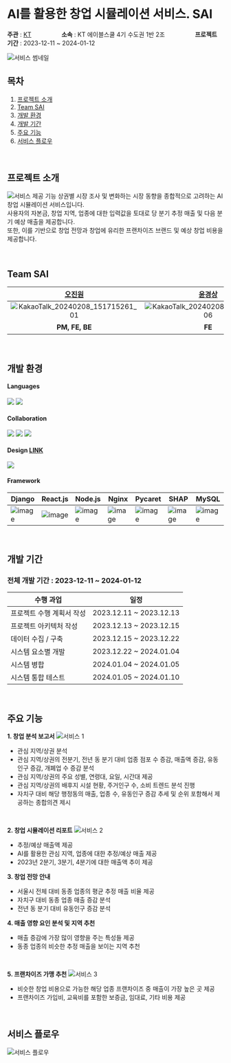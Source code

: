 # AI를 활용한 창업 시뮬레이션 서비스. SAI
**주관** : [KT](https://aivle.kt.co.kr/home/main/indexMain)　　　　　**소속** : KT 에이블스쿨 4기 수도권 1반 2조　　　　　**프로젝트 기간** : 2023-12-11 ~ 2024-01-12

![서비스 썸네일](https://github.com/KT-AIvle-4th-Big-Project-Team2/SAI/assets/69211032/caf7fc1f-3abc-4f3f-a303-5c4c6e7bb66d)

## 목차
1. [프로젝트 소개](#프로젝트-소개)
2. [Team SAI](#team-sai)
3. [개발 환경](#개발-환경)
4. [개발 기간](#개발-기간)
5. [주요 기능](#주요-기능)
6. [서비스 플로우](#서비스-플로우)

<br>

## 프로젝트 소개
![서비스 제공 기능](https://github.com/KT-AIvle-4th-Big-Project-Team2/SAI/assets/69211032/7e14edf5-f51e-48ab-b598-c71b5a6c04f7)
상권별 시장 조사 및 변화하는 시장 동향을 종합적으로 고려하는 AI 창업 시뮬레이션 서비스입니다. <br>
사용자의 자본금, 창업 지역, 업종에 대한 입력값을 토대로 당 분기 추정 매출 및 다음 분기 예상 매출을 제공합니다. <br> 
또한, 이를 기반으로 창업 전망과 창업에 유리한 프랜차이즈 브랜드 및 예상 창업 비용을 제공합니다.

<br>

## Team SAI
| [오진원](https://github.com/jinwon97) | [윤경상](https://github.com/LVNAo) | [김수현](https://github.com/dduniverse) | [신진한](https://github.com/newdark7749) | [안예린](https://github.com/girlwcode) | [김수환](https://github.com/kimsuhwan1024) | [이웅희](https://github.com/noon772) |
| :---: | :---: | :---: | :---: | :---: | :---: | :---: |
| ![KakaoTalk_20240208_151715261_01](https://github.com/KT-AIvle-4th-Big-Project-Team2/project-file/assets/101264299/7ec1a3b4-8ab5-4b80-baf8-d790f6bc591d) | ![KakaoTalk_20240208_151715261_06](https://github.com/KT-AIvle-4th-Big-Project-Team2/project-file/assets/101264299/1a0853ed-25d1-4468-bfbb-d67f38df4802) | ![KakaoTalk_20240208_151715261_05](https://github.com/KT-AIvle-4th-Big-Project-Team2/project-file/assets/101264299/d7c77b14-f5b7-42a5-84cf-751e8a88020c) | ![KakaoTalk_20240208_151715261](https://github.com/KT-AIvle-4th-Big-Project-Team2/project-file/assets/101264299/b8ac8a4c-4e69-432e-ba06-c74389e5149d) | ![KakaoTalk_20240208_151715261_03](https://github.com/KT-AIvle-4th-Big-Project-Team2/project-file/assets/101264299/4525f751-cdce-4e6a-9273-af9c91f6f565) | ![KakaoTalk_20240208_151715261_04](https://github.com/KT-AIvle-4th-Big-Project-Team2/project-file/assets/101264299/1a5c74c2-60f0-4a69-af90-a24070da78f2) | ![KakaoTalk_20240208_151715261_02](https://github.com/KT-AIvle-4th-Big-Project-Team2/project-file/assets/101264299/24c06ef4-40f6-403e-9401-fd917165d03b) |
|**PM, FE, BE** | **FE** | **AI, 기획** | **AI, FE** | **AI, 기획** | **BE** | **BE** |

<br>

## 개발 환경

#### Languages
<img src="https://img.shields.io/badge/python-3776AB?style=for-the-badge&logo=python&logoColor=white"> <img src="https://img.shields.io/badge/javascript-F7DF1E?style=for-the-badge&logo=javascript&logoColor=black">

#### Collaboration
<img src="https://img.shields.io/badge/git-F05032?style=for-the-badge&logo=git&logoColor=white"> <img src="https://img.shields.io/badge/github-181717?style=for-the-badge&logo=github&logoColor=white"> <img src="https://img.shields.io/badge/notion-A0A0A0?style=for-the-badge&logo=Notion&logoColor=white">

#### Design  [LINK](https://www.figma.com/file/U0uTpgiXIUa6FuXKDaLC8Q/SAI-UI-Design?type=design&node-id=0%3A1&mode=design&t=qNAM5Fid9lRJWpFT-1)
<img src="https://img.shields.io/badge/figma-FF80CD?style=for-the-badge&logo=Figma&logoColor=white"> 

#### Framework
| Django | React.js | Node.js | Nginx | Pycaret | SHAP | MySQL | 
| --- | --- | --- | --- | --- | --- | --- |
| ![image](https://github.com/KT-AIvle-4th-Big-Project-Team2/project-file/assets/101264299/68647621-04a4-4ba7-8797-2635b1924acb)  | ![image](https://github.com/KT-AIvle-4th-Big-Project-Team2/project-file/assets/101264299/1ab66dd0-738b-42ba-bf04-d43b006122e9) |  ![image](https://github.com/KT-AIvle-4th-Big-Project-Team2/project-file/assets/101264299/ea22962a-aeaf-4025-8009-89224f82a95e) | ![image](https://github.com/KT-AIvle-4th-Big-Project-Team2/project-file/assets/101264299/42278f41-d98b-44fc-9cdd-878bfd66d174) | ![image](https://github.com/KT-AIvle-4th-Big-Project-Team2/project-file/assets/101264299/6be4a52d-cdf8-4c5d-b890-dc1dde3c6d69) | ![image](https://github.com/KT-AIvle-4th-Big-Project-Team2/project-file/assets/101264299/237d0376-b75b-4494-a929-aec3f58a7b66) | ![image](https://github.com/KT-AIvle-4th-Big-Project-Team2/project-file/assets/101264299/0ed84404-9cf8-40a7-96f2-1fecbc9814ed)

<br>

## 개발 기간
### 전체 개발 기간 : 2023-12-11 ~ 2024-01-12

| 수행 과업 | 일정 |
|---------------------------|---|
| 프로젝트 수행 계획서 작성 | 2023.12.11 ~ 2023.12.13  |
| 프로젝트 아키텍처 작성    | 2023.12.13 ~ 2023.12.15  |
| 데이터 수집 / 구축        | 2023.12.15 ~ 2023.12.22  |
| 시스템 요소별 개발        | 2023.12.22 ~ 2024.01.04  |
| 시스템 병합               | 2024.01.04 ~ 2024.01.05	 | 
| 시스템 통합 테스트        | 2024.01.05 ~ 2024.01.10  |

<br>

## 주요 기능
**1. 창업 분석 보고서**
![서비스 1](https://github.com/KT-AIvle-4th-Big-Project-Team2/SAI/assets/69211032/2e1cf0a5-b642-4588-ac9b-beb3cc85f8fa)
- 관심 지역/상권 분석
- 관심 지역/상권의 전분기, 전년 동 분기 대비 업종 점포 수 증감, 매출액 증감, 유동인구 증감, 개폐업 수 증감 분석
- 관심 지역/상권의 주요 성별, 연령대, 요일, 시간대 제공
- 관심 지역/상권의 배후지 시설 현황, 주거인구 수, 소비 트렌드 분석 진행
- 자치구 대비 해당 행정동의 매출, 업종 수, 유동인구 증감 추세 및 순위 포함해서 제공하는 종합의견 제시

<br>

**2. 창업 시뮬레이션 리포트**
![서비스 2](https://github.com/KT-AIvle-4th-Big-Project-Team2/SAI/assets/69211032/780a009b-ea79-46f3-b40a-c5a3bd8db075)
- 추정/예상 매출액 제공
- AI를 활용한 관심 지역, 업종에 대한 추정/예상 매출 제공
- 2023년 2분기, 3분기, 4분기에 대한 매출액 추이 제공  

**3. 창업 전망 안내**
- 서울시 전체 대비 동종 업종의 평균 추정 매출 비율 제공
- 자치구 대비 동종 업종 매출 증감 분석
- 전년 동 분기 대비 유동인구 증감 분석

**4. 매출 영향 요인 분석 및 지역 추천**
- 매출 증감에 가장 많이 영향을 주는 특성들 제공
- 동종 업종의 비슷한 추정 매출을 보이는 지역 추천

<br>

**5. 프랜차이즈 가맹 추천**
![서비스 3](https://github.com/KT-AIvle-4th-Big-Project-Team2/SAI/assets/69211032/af6b5fde-0601-471a-933a-26acff34ac38)
- 비슷한 창업 비용으로 가능한 해당 업종 프랜차이즈 중 매출이 가장 높은 곳 제공
- 프랜차이즈 가입비, 교육비를 포함한 보증금, 임대료, 기타 비용 제공 

<br>

## 서비스 플로우
![서비스 플로우](https://github.com/KT-AIvle-4th-Big-Project-Team2/SAI/assets/69211032/3f4c4012-d365-4094-b3ae-de278038c9c5)
